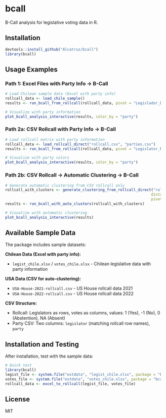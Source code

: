# bcall

B-Call analysis for legislative voting data in R.

## Installation

```r
devtools::install_github("Alcatruz/bcall")
library(bcall)
```

## Usage Examples

### Path 1: Excel Files with Party Info → B-Call

```r
# Load Chilean sample data (Excel with party info)
rollcall_data <- load_chile_sample()
results <- run_bcall_from_rollcall(rollcall_data, pivot = "Legislador_Derecha")

# Visualize with party information
plot_bcall_analysis_interactive(results, color_by = "party")
```

### Path 2a: CSV Rollcall with Party Info → B-Call

```r
# Load rollcall matrix with party information
rollcall_data <- load_rollcall_direct("rollcall.csv", "parties.csv")
results <- run_bcall_from_rollcall(rollcall_data, pivot = "Legislator_Name")

# Visualize with party colors
plot_bcall_analysis_interactive(results, color_by = "party")
```

### Path 2b: CSV Rollcall → Automatic Clustering → B-Call

```r
# Generate automatic clustering from CSV rollcall only
rollcall_with_clusters <- generate_clustering_from_rollcall_direct("rollcall.csv",
                                                                  distance_method = 1,
                                                                  pivot = "Legislator_Name")
results <- run_bcall_with_auto_clusters(rollcall_with_clusters)

# Visualize with automatic clustering
plot_bcall_analysis_interactive(results)
```

## Available Sample Data

The package includes sample datasets:

**Chilean Data (Excel with party info):**
- `legist_chile.xlsx` / `votes_chile.xlsx` - Chilean legislative data with party information

**USA Data (CSV for auto-clustering):**
- `USA-House-2021-rollcall.csv` - US House rollcall data 2021
- `USA-House-2022-rollcall.csv` - US House rollcall data 2022

**CSV Structure:**
- Rollcall: Legislators as rows, votes as columns, values: 1 (Yes), -1 (No), 0 (Abstention), NA (Absent)
- Party CSV: Two columns: `legislator` (matching rollcall row names), `party`

## Installation and Testing

After installation, test with the sample data:

```r
# Quick test
library(bcall)
legist_file <- system.file("extdata", "legist_chile.xlsx", package = "bcall")
votes_file <- system.file("extdata", "votes_chile.xlsx", package = "bcall")
rollcall_data <- excel_to_rollcall(legist_file, votes_file)
```

## License

MIT